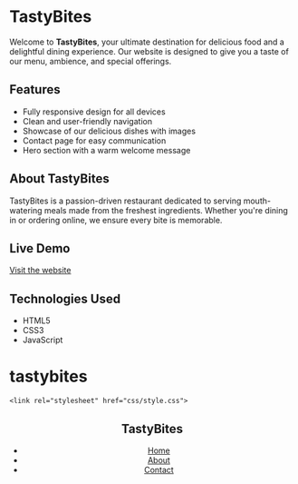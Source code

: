 # TastyBites

Welcome to **TastyBites**, your ultimate destination for delicious food and a delightful dining experience. Our website is designed to give you a taste of our menu, ambience, and special offerings.

## Features
- Fully responsive design for all devices
- Clean and user-friendly navigation
- Showcase of our delicious dishes with images
- Contact page for easy communication
- Hero section with a warm welcome message

## About TastyBites
TastyBites is a passion-driven restaurant dedicated to serving mouth-watering meals made from the freshest ingredients. Whether you're dining in or ordering online, we ensure every bite is memorable.

## Live Demo
[Visit the website](https://Santosh-ghode.github.io/tastybites/)

## Technologies Used
- HTML5
- CSS3
- JavaScript
# tastybites
<!DOCTYPE html>
<html lang="en">
<head>
    <meta charset="UTF-8">
    <meta name="viewport" content="width=device-width, initial-scale=1.0">
    
    <link rel="stylesheet" href="css/style.css">
</head>
<body>
    <header>
        <nav>
            <h1>TastyBites</h1>
            <ul>
                <li><a href="index.html">Home</a></li>
                <li><a href="about.html">About</a></li>
                <li><a href="contact.html">Contact</a></li>
            </ul>
        </nav>
    </header>

    
</body>
</html>
